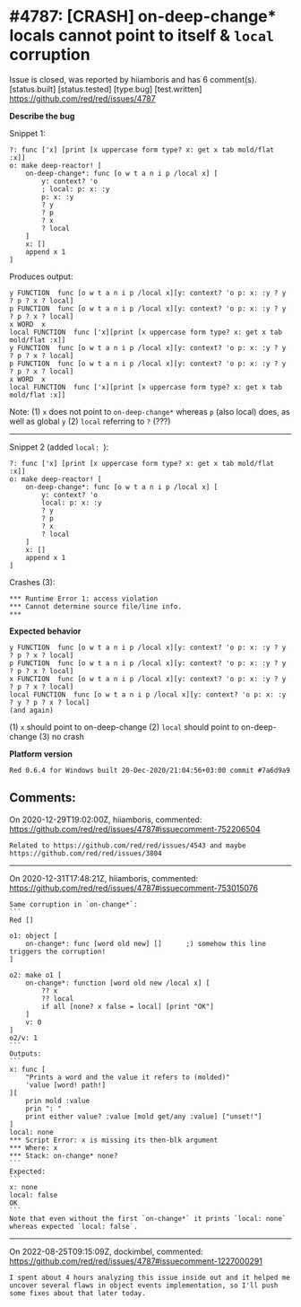 
#4787: [CRASH] on-deep-change* locals cannot point to itself & `local` corruption
================================================================================
Issue is closed, was reported by hiiamboris and has 6 comment(s).
[status.built] [status.tested] [type.bug] [test.written]
<https://github.com/red/red/issues/4787>

**Describe the bug**

Snippet 1:
```
?: func ['x] [print [x uppercase form type? x: get x tab mold/flat :x]]
o: make deep-reactor! [
	on-deep-change*: func [o w t a n i p /local x] [
		y: context? 'o
		; local: p: x: :y
		p: x: :y
		? y
		? p
		? x
		? local
	]
	x: []
	append x 1
]
```
Produces output:
```
y FUNCTION 	func [o w t a n i p /local x][y: context? 'o p: x: :y ? y ? p ? x ? local]
p FUNCTION 	func [o w t a n i p /local x][y: context? 'o p: x: :y ? y ? p ? x ? local]
x WORD 	x
local FUNCTION 	func ['x][print [x uppercase form type? x: get x tab mold/flat :x]]
y FUNCTION 	func [o w t a n i p /local x][y: context? 'o p: x: :y ? y ? p ? x ? local]
p FUNCTION 	func [o w t a n i p /local x][y: context? 'o p: x: :y ? y ? p ? x ? local]
x WORD 	x
local FUNCTION 	func ['x][print [x uppercase form type? x: get x tab mold/flat :x]]
```
Note:
(1) `x` does not point to `on-deep-change*` whereas `p` (also local) does, as well as global `y`
(2) `local` referring to `?` (???)

---
Snippet 2 (added `local: `):
```
?: func ['x] [print [x uppercase form type? x: get x tab mold/flat :x]]
o: make deep-reactor! [
	on-deep-change*: func [o w t a n i p /local x] [
		y: context? 'o
		local: p: x: :y
		? y
		? p
		? x
		? local
	]
	x: []
	append x 1
]
```
Crashes (3):
```
*** Runtime Error 1: access violation
*** Cannot determine source file/line info.
***
```


**Expected behavior**
```
y FUNCTION 	func [o w t a n i p /local x][y: context? 'o p: x: :y ? y ? p ? x ? local]
p FUNCTION 	func [o w t a n i p /local x][y: context? 'o p: x: :y ? y ? p ? x ? local]
x FUNCTION 	func [o w t a n i p /local x][y: context? 'o p: x: :y ? y ? p ? x ? local]
local FUNCTION 	func [o w t a n i p /local x][y: context? 'o p: x: :y ? y ? p ? x ? local]
(and again)
```
(1) `x` should point to on-deep-change
(2) `local` should point to on-deep-change
(3) no crash


**Platform version**
```
Red 0.6.4 for Windows built 20-Dec-2020/21:04:56+03:00 commit #7a6d9a9
```



Comments:
--------------------------------------------------------------------------------

On 2020-12-29T19:02:00Z, hiiamboris, commented:
<https://github.com/red/red/issues/4787#issuecomment-752206504>

    Related to https://github.com/red/red/issues/4543 and maybe https://github.com/red/red/issues/3804

--------------------------------------------------------------------------------

On 2020-12-31T17:48:21Z, hiiamboris, commented:
<https://github.com/red/red/issues/4787#issuecomment-753015076>

    Same corruption in `on-change*`:
    ```
    Red []
    
    o1: object [
    	on-change*: func [word old new] []		;) somehow this line triggers the corruption!
    ]
    
    o2: make o1 [
    	on-change*: function [word old new /local x] [
    		?? x
    		?? local
    		if all [none? x false = local] [print "OK"]
    	]
    	v: 0
    ]
    o2/v: 1
    ```
    Outputs:
    ```
    x: func [
        "Prints a word and the value it refers to (molded)" 
        'value [word! path!]
    ][
        prin mold :value 
        prin ": " 
        print either value? :value [mold get/any :value] ["unset!"]
    ]
    local: none
    *** Script Error: x is missing its then-blk argument
    *** Where: x
    *** Stack: on-change* none? 
    ```
    Expected:
    ```
    x: none
    local: false
    OK
    ```
    Note that even without the first `on-change*` it prints `local: none` whereas expected `local: false`.

--------------------------------------------------------------------------------

On 2022-08-25T09:15:09Z, dockimbel, commented:
<https://github.com/red/red/issues/4787#issuecomment-1227000291>

    I spent about 4 hours analyzing this issue inside out and it helped me uncover several flaws in object events implementation, so I'll push some fixes about that later today.

